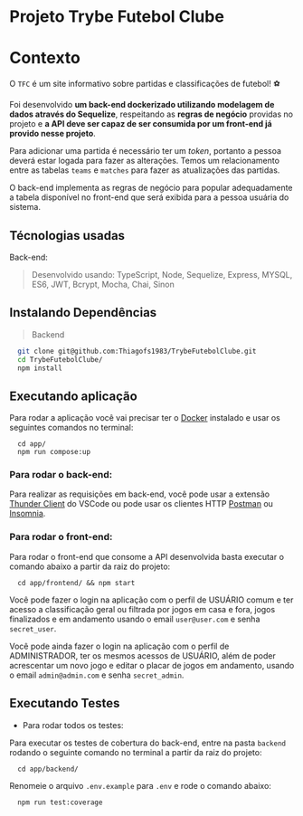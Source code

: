 # Projeto Trybe Futebol Clube

# Contexto
O `TFC` é um site informativo sobre partidas e classificações de futebol! ⚽️

  Foi desenvolvido **um back-end dockerizado utilizando modelagem de dados através do Sequelize**, respeitando as **regras de negócio** providas no projeto e **a API deve ser capaz de ser consumida por um front-end já provido nesse projeto**.

  Para adicionar uma partida é necessário ter um _token_, portanto a pessoa deverá estar logada para fazer as alterações. Temos um relacionamento entre as tabelas `teams` e `matches` para fazer as atualizações das partidas.

  O back-end implementa as regras de negócio para popular adequadamente a tabela disponível no front-end que será exibida para a pessoa usuária do sistema.

## Técnologias usadas

Back-end:
> Desenvolvido usando: TypeScript, Node, Sequelize, Express, MYSQL, ES6, JWT, Bcrypt, Mocha, Chai, Sinon


## Instalando Dependências

> Backend
```bash
  git clone git@github.com:Thiagofs1983/TrybeFutebolClube.git
  cd TrybeFutebolClube/ 
  npm install
``` 

## Executando aplicação

Para rodar a aplicação você vai precisar ter o [Docker](https://docs.docker.com/engine/install/ubuntu/) instalado e usar os seguintes comandos no terminal:

```
  cd app/
  npm run compose:up
```

### Para rodar o back-end:

  Para realizar as requisições em back-end, você pode usar a extensão [Thunder Client](https://www.thunderclient.com/) do VSCode ou pode usar os clientes HTTP [Postman](https://www.postman.com/) ou [Insomnia](https://insomnia.rest/).
  

### Para rodar o front-end:

  Para rodar o front-end que consome a API desenvolvida basta executar o comando abaixo a partir da raiz do projeto:

  ```
    cd app/frontend/ && npm start
  ```
  Você pode fazer o login na aplicação com o perfil de USUÁRIO comum e ter acesso a classificação geral ou filtrada por jogos em casa e fora, jogos finalizados e em andamento usando o email `user@user.com` e senha `secret_user`.
  
  Você pode ainda fazer o login na aplicação com o perfil de ADMINISTRADOR, ter os mesmos acessos de USUÁRIO, além de poder acrescentar um novo jogo e editar o placar de jogos em andamento, usando o email `admin@admin.com` e senha `secret_admin`.

## Executando Testes

* Para rodar todos os testes:

Para executar os testes de cobertura do back-end, entre na pasta `backend` rodando o seguinte comando no terminal a partir da raiz do projeto:

```
  cd app/backend/
```
Renomeie o arquivo `.env.example` para `.env` e rode o comando abaixo:

```
  npm run test:coverage
```
